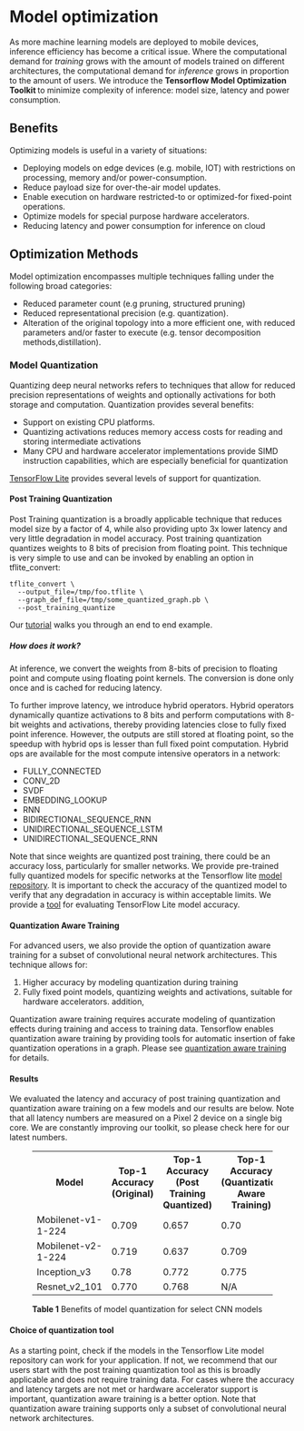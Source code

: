 # Model optimization
As more machine learning models are deployed to mobile devices,
inference efficiency has become a critical issue. Where the computational demand
for *training* grows with the amount of models trained on different
architectures, the computational demand for *inference* grows in proportion to
the amount of users. We introduce the <b> Tensorflow Model Optimization Toolkit </b> to minimize complexity of inference: model size, latency and power consumption.

## Benefits
Optimizing models is useful in a variety of situations:
<ul> 
  <li>Deploying models on edge devices (e.g. mobile, IOT) with restrictions on processing, memory and/or power-consumption. </li>
<li> Reduce payload size for over-the-air model updates. </li>
<li> Enable execution on hardware restricted-to or optimized-for fixed-point operations. </li>
<li> Optimize models for special purpose hardware accelerators.</li>
<li> Reducing latency and power consumption for inference on cloud </li>
</ul>

## Optimization Methods

Model optimization encompasses multiple techniques falling under the following broad categories:
<ul> 
  <li> Reduced parameter count (e.g pruning, structured pruning) </li>
  <li> Reduced representational precision (e.g. quantization). </li>
  <li> Alteration of the original topology into a more efficient one, with reduced parameters and/or faster to execute (e.g. tensor decomposition methods,distillation).</li>
</ul>


### Model Quantization
Quantizing deep neural networks refers to techniques that allow for reduced precision representations
of weights and optionally activations for both storage and computation.
Quantization provides several benefits:

<ul> 
  <li> Support on existing CPU platforms. </li>
<li> Quantizing activations reduces memory access costs for reading and storing intermediate activations </li>
<li> Many CPU and hardware accelerator implementations provide SIMD instruction capabilities, which are especially beneficial for
  quantization </li>
</ul>

 [TensorFlow Lite](/mobile/tflite/) provides several levels
of support for quantization. 

#### Post Training Quantization
Post Training quantization is a broadly applicable technique that reduces model size by a factor of 4, while also providing
upto 3x lower latency and very little degradation in model accuracy.
Post training quantization quantizes weights to 8 bits of precision from floating point.
This technique is very simple to use and can be invoked by enabling an option in tflite_convert:

```
tflite_convert \
  --output_file=/tmp/foo.tflite \
  --graph_def_file=/tmp/some_quantized_graph.pb \
  --post_training_quantize
```
Our [tutorial](../../tutorials/model_optimization/post_training_quantization.md) walks you through an end
  to end example.
  
##### How does it work?
At inference, we convert the weights from 8-bits of precision to floating point and
compute using floating point kernels. The conversion is done only once and is cached for
reducing latency.

To further improve latency, we introduce hybrid operators. Hybrid operators dynamically
quantize activations to 8 bits and perform computations with 8-bit weights and activations, 
thereby providing latencies close to fully fixed point inference. However, the outputs are still stored at
floating point, so the speedup with hybrid ops is lesser than full fixed point computation. Hybrid ops are
available for the most compute intensive operators in a network:

*  FULLY_CONNECTED
*  CONV_2D
*  SVDF
*  EMBEDDING_LOOKUP
*  RNN
*  BIDIRECTIONAL_SEQUENCE_RNN
*  UNIDIRECTIONAL_SEQUENCE_LSTM
*  UNIDIRECTIONAL_SEQUENCE_RNN

Note that since weights are quantized post training, there could be an accuracy loss, particularly for smaller networks.
We provide pre-trained fully quantized models for specific networks at the Tensorflow lite [model repository](https://github.com/tensorflow/tensorflow/blob/master/tensorflow/contrib/lite/g3doc/models.md#image-classification-quantized-models).
It is important to check the accuracy of the quantized model to verify that
any degradation in accuracy is within acceptable limits. We provide a [tool](https://github.com/tensorflow/tensorflow/blob/master/tensorflow/contrib/lite/tools/accuracy/README.md)
for evaluating TensorFlow Lite model accuracy.

#### Quantization Aware Training

For advanced users, we also provide the option of quantization aware training for a subset of convolutional
neural network architectures. This technique allows for:
1. Higher accuracy by modeling quantization during training
2. Fully fixed point models, quantizing weights and activations, suitable for hardware accelerators.
addition,

Quantization aware training requires accurate modeling of quantization effects during training and access
to training data.  Tensorflow enables quantization aware training by providing tools for automatic insertion of fake quantization
 operations in a graph. Please see [quantization aware training](quantization_training.md) for details.


#### Results
We evaluated the latency and accuracy of post training quantization and quantization aware training on a few models
and our results are below. Note that all latency numbers are measured on a Pixel 2 device on a single big core.
We are constantly improving our toolkit, so please check here for our latest numbers.

<figure>
  <table>
    <tr>
      <th>Model</th>
      <th>Top-1 Accuracy (Original) </th>
      <th>Top-1 Accuracy (Post Training Quantized) </th>
      <th>Top-1 Accuracy (Quantization Aware Training) </th>
      <th>Latency (Original) (ms) </th>
      <th>Latency (Post Training Quantized) (ms) </th>
      <th>Latency (Quantization Aware Training) (ms) </th>
      <th> Size (Original) (MB)</th>
      <th> Size (Optimized) (MB)</th>
    </tr>
    <tr><td>Mobilenet-v1-1-224</td><td>0.709</td><td>0.657</td><td>0.70</td>
      <td>180</td><td>145</td><td>80.2</td><td>16.9</td><td>4.3</td></tr>
    <tr><td>Mobilenet-v2-1-224</td><td>0.719</td><td>0.637</td><td>0.709</td>
      <td>117</td><td>121</td><td>80.3</td><td>14</td><td>3.6</td></tr>
   <tr><td>Inception_v3</td><td>0.78</td><td>0.772</td><td>0.775</td>
      <td>1585</td><td>1187</td><td>637</td><td>95.7</td><td>23.9</td></tr>
   <tr><td>Resnet_v2_101</td><td>0.770</td><td>0.768</td><td>N/A</td>
      <td>3973</td><td>2868</td><td>N/A</td><td>178.3</td><td>44.9</td></tr>
 </table>
  <figcaption>
    <b>Table 1</b> Benefits of model quantization for select CNN models
  </figcaption>
</figure>

#### Choice of quantization tool
 As a starting point, check if the models in the Tensorflow Lite model repository can work for your application. If not, we recommend that our users
 start with the post training quantization tool as this is broadly applicable and does not require training data. For cases where the accuracy and 
 latency targets are not met or hardware accelerator support is important, quantization aware training is a better option. 
 Note that quantization aware training supports only a subset of convolutional neural network architectures.

